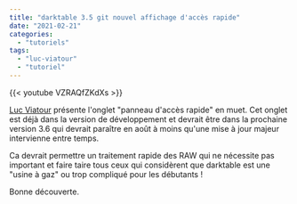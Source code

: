 ```yaml
---
title: "darktable 3.5 git nouvel affichage d'accès rapide"
date: "2021-02-21"
categories: 
  - "tutoriels"
tags: 
  - "luc-viatour"
  - "tutoriel"
---
```


{{< youtube VZRAQfZKdXs >}}

[Luc Viatour](https://darktable.fr/2021/02/darktable-et-les-fichiers-canon-cr3/ "darktable et les fichiers Canon CR3") présente l'onglet "panneau d'accès rapide" en muet. Cet onglet est déjà dans la version de développement et devrait être dans la prochaine version 3.6 qui devrait paraître en août à moins qu'une mise à jour majeur intervienne entre temps.

Ca devrait permettre un traitement rapide des RAW qui ne nécessite pas important et faire taire tous ceux qui considèrent que darktable est une "usine à gaz" ou trop compliqué pour les débutants !

Bonne découverte.
